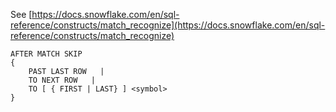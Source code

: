 See [https://docs.snowflake.com/en/sql-reference/constructs/match_recognize](https://docs.snowflake.com/en/sql-reference/constructs/match_recognize)
```
AFTER MATCH SKIP
{
    PAST LAST ROW   |
    TO NEXT ROW   |
    TO [ { FIRST | LAST} ] <symbol>
}
```
